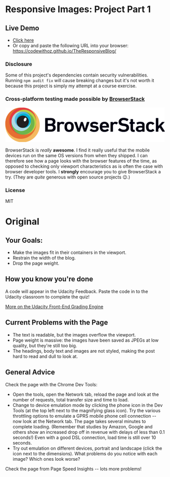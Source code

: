 # Responsive Images: Project Part 1 #

## Live Demo ##
* [Click here](https://codewithoz.github.io/TheResponsiveBlog/)
* Or copy and paste the following URL into your browser: https://codewithoz.github.io/TheResponsiveBlog/

### Disclosure ###

Some of this project's dependencies contain security vulnerabilities.
Running `npm audit fix` will cause breaking changes but it's not worth it
because this project is simply my attempt at a course exercise.

### Cross-platform testing made possible by [BrowserStack](https://www.browserstack.com) ###
[![BrowserStack Logo](Browserstack-logo@2x.png)](https://www.browserstack.com)

BrowserStack is _really_ **awesome**. I find it really useful that the mobile
devices run on the same OS versions from when they shipped. I can therefore
see how a page looks with the browser features of the time, as opposed to
checking only viewport characteristics as is often the case with browser
developer tools.
I **strongly** encourage you to give BrowserStack a try. (They are _quite_
generous with open source projects :wink:.)

### License ###
MIT

# Original #
## Your Goals: ##

* Make the images fit in their containers in the viewport.
* Restrain the width of the blog.
* Drop the page weight.

## How you know you're done ##

A code will appear in the Udacity Feedback. Paste the code in to the Udacity classroom to complete the quiz!

[More on the Udacity Front-End Grading Engine](https://github.com/udacity/frontend-grading-engine)

## Current Problems with the Page ##

* The text is readable, but the images overflow the viewport.
* Page weight is massive: the images have been saved as JPEGs at low quality, but they're still too big.
* The headings, body text and images are not styled, making the post hard to read and dull to look at.

## General Advice ##

Check the page with the Chrome Dev Tools:

* Open the tools, open the Network tab, reload the page and look at the number of requests, total transfer size and time to load.
* Change to device emulation mode by clicking the phone icon in the Dev Tools (at the top left next to the magnifying glass icon). Try the various throttling options to emulate a GPRS mobile phone cell connection -- now look at the Network tab. The page takes several minutes to complete loading. (Remember that studies by Amazon, Google and others show an increased drop off in revenue with delays of less than 0.1 seconds!) Even with a good DSL connection, load time is still over 10 seconds.
* Try out emulation on different devices, portrait and landscape (click the icon next to the dimensions). What problems do you notice with each image? Which ones look worse?

Check the page from Page Speed Insights -- lots more problems!
